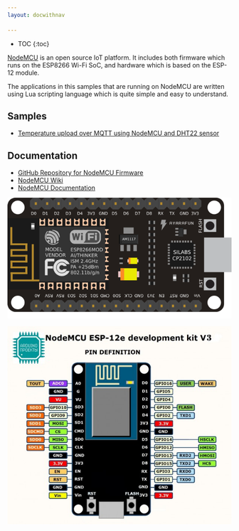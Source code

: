 ```yaml
---
layout: docwithnav

---
```


* TOC
{:toc}

[NodeMCU](https://en.wikipedia.org/wiki/NodeMCU) is an open source IoT platform. It includes both firmware which runs on the ESP8266 Wi-Fi SoC, and hardware which is based on the ESP-12 module.

The applications in this samples that are running on NodeMCU are written using Lua scripting language which is quite simple and easy to understand.

## Samples

 - [Temperature upload over MQTT using NodeMCU and DHT22 sensor](/docs/samples/nodemcu/temperature/)

## Documentation

 - [GitHub Repository for NodeMCU Firmware](https://github.com/nodemcu/nodemcu-firmware)
 - [NodeMCU Wiki](https://github.com/nodemcu/nodemcu-firmware/wiki)
 - [NodeMCU Documentation](http://nodemcu.readthedocs.io/)

 ![image](/images/samples/nodemcu/temperature/nodemcu.png)
 
 ![image](/images/samples/nodemcu/temperature/nodemcu-pinout.jpg)
